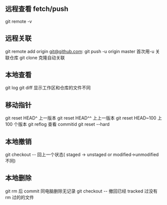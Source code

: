 ## 远程查看 fetch/push

git remote -v

## 远程关联

git remote add origin git@github.com:<url>
git push -u origin master 首次用-u 关联仓库
git clone <url> 克隆自动关联

## 本地查看

git log
git diff <onefile> 显示工作区和仓库的文件不同

## 移动指针

git reset HEAD^ 上一版本
git reset HEAD^^ 上上一版本
git reset HEAD~100 上 100 个版本
git reflog 查看 commitid
git reset --hard <commitid>

## 本地撤销

git checkout -- <file> 回上一个状态( staged -> unstaged or modified->unmodified 不同)

## 本地删除

git rm <file> 后 commit 同电脑删除无记录
git checkout -- <file> 撤回已经 tracked 过没有 rm 过的的文件
